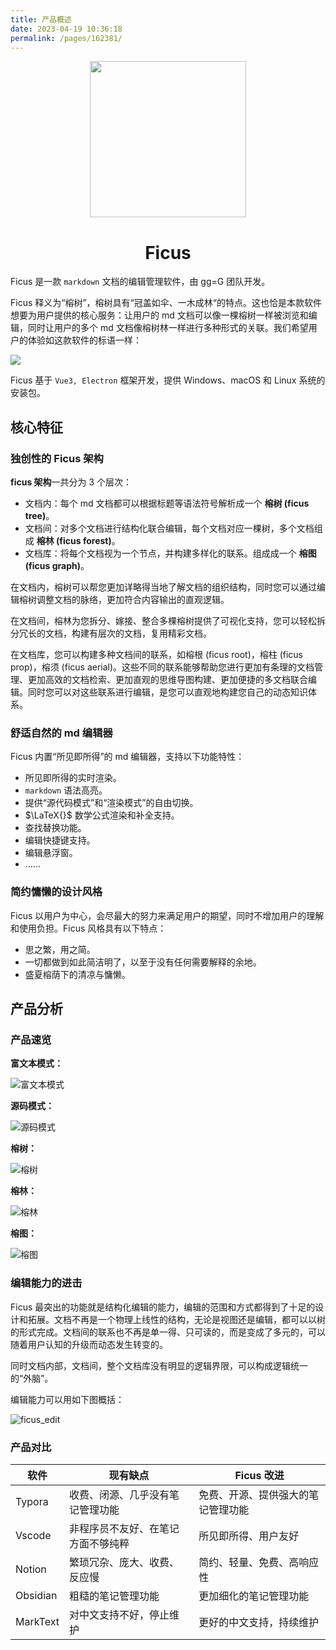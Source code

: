 ```yaml
---
title: 产品概述
date: 2023-04-19 10:36:18
permalink: /pages/162381/
---
```


<p align = "center">
<img src="/img/ficus_logo.png" width="250px" />
</p>


<h1 align="center">Ficus</h1>

Ficus 是一款 `markdown` 文档的编辑管理软件，由 gg=G 团队开发。

Ficus 释义为“榕树”，榕树具有“冠盖如伞、一木成林“的特点。这也恰是本款软件想要为用户提供的核心服务：让用户的 md 文档可以像一棵榕树一样被浏览和编辑，同时让用户的多个 md 文档像榕树林一样进行多种形式的关联。我们希望用户的体验如这款软件的标语一样：

<img src="./introduce/slogan.png"/>

Ficus 基于 `Vue3, Electron` 框架开发，提供 Windows、macOS 和 Linux 系统的安装包。
## 核心特征

### 独创性的 Ficus 架构

**ficus 架构**一共分为 3 个层次：

- 文档内：每个 md 文档都可以根据标题等语法符号解析成一个 **榕树 (ficus tree)**。
- 文档间：对多个文档进行结构化联合编辑，每个文档对应一棵树，多个文档组成 **榕林 (ficus forest)**。
- 文档库：将每个文档视为一个节点，并构建多样化的联系。组成成一个 **榕图 (ficus graph)**。

在文档内，榕树可以帮您更加详略得当地了解文档的组织结构，同时您可以通过编辑榕树调整文档的脉络，更加符合内容输出的直观逻辑。

在文档间，榕林为您拆分、嫁接、整合多棵榕树提供了可视化支持，您可以轻松拆分冗长的文档，构建有层次的文档，复用精彩文档。

在文档库，您可以构建多种文档间的联系，如榕根 (ficus root)，榕柱 (ficus prop)，榕须 (ficus aerial)。这些不同的联系能够帮助您进行更加有条理的文档管理、更加高效的文档检索、更加直观的思维导图构建、更加便捷的多文档联合编辑。同时您可以对这些联系进行编辑，是您可以直观地构建您自己的动态知识体系。

### 舒适自然的 md 编辑器

Ficus 内置“所见即所得”的 md 编辑器，支持以下功能特性：

- 所见即所得的实时渲染。
- `markdown` 语法高亮。
- 提供“源代码模式”和“渲染模式”的自由切换。
- $\LaTeX{}$ 数学公式渲染和补全支持。
- 查找替换功能。
- 编辑快捷键支持。
- 编辑悬浮窗。
- ……

### 简约慵懒的设计风格

Ficus 以用户为中心，会尽最大的努力来满足用户的期望，同时不增加用户的理解和使用负担。Ficus 风格具有以下特点：

- 思之繁，用之简。
- 一切都做到如此简洁明了，以至于没有任何需要解释的余地。
- 盛夏榕荫下的清凉与慵懒。

## 产品分析

### 产品速览

**富文本模式：**

![富文本模式](./introduce/rtext.png)

**源码模式：**

![源码模式](./introduce/src.png)

**榕树：**

![榕树](./introduce/ftree.png)

**榕林：**

![榕林](./introduce/fforest.png)

**榕图：**

![榕图](./introduce/fgraph.png)

### 编辑能力的进击

Ficus 最突出的功能就是结构化编辑的能力，编辑的范围和方式都得到了十足的设计和拓展。文档不再是一个物理上线性的结构，无论是视图还是编辑，都可以以树的形式完成。文档间的联系也不再是单一得、只可读的，而是变成了多元的，可以随着用户认知的升级而动态发生转变的。

同时文档内部，文档间，整个文档库没有明显的逻辑界限，可以构成逻辑统一的“外脑”。

编辑能力可以用如下图概括：

![ficus_edit](./introduce/ficus-edit.png)

### 产品对比

| 软件     | 现有缺点                           | Ficus 改进                         |
| -------- | ---------------------------------- | ---------------------------------- |
| Typora   | 收费、闭源、几乎没有笔记管理功能   | 免费、开源、提供强大的笔记管理功能 |
| Vscode   | 非程序员不友好、在笔记方面不够纯粹 | 所见即所得、用户友好               |
| Notion   | 繁琐冗杂、庞大、收费、反应慢       | 简约、轻量、免费、高响应性         |
| Obsidian | 粗糙的笔记管理功能                 | 更加细化的笔记管理功能             |
| MarkText | 对中文支持不好，停止维护           | 更好的中文支持，持续维护           |